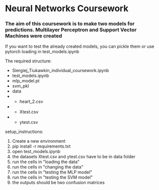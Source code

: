 # Neural Networks Coursework

### The aim of this coursework is to make two models for predictions. Multilayer Perceptron and Support Vector Machines were created 
If you want to test the already created models, you can pickle them or use pytorch loading in test_models.ipynb


The required structure:
- Siergiej_Tiukawkin_individual_coursework.ipynb
- test_models.ipynb
- mlp_model.pt
- svm_pkl
- data
- - heart_2.csv
- - Xtest.csv
- - ytest.csv

setup_instructions:
1. Create a new environment
2. pip install -r requirements.txt
3. open test_models.ipynb
4. the datasets Xtest.csv and ytest.csv have to be in data folder
5. run the cells in "loading the data"
6. run the cells in "changing the data"
7. run the cells in "testing the MLP model"
8. run the cells in "testing the SVM model"
9. the outputs should be two confusion matrices
